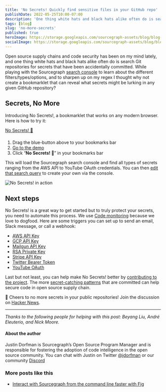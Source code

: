 ```yaml
---
title: 'No Secrets! Quickly find sensitive files in your GitHub repo'
publishDate: 2022-05-25T10:00-07:00
description: 'One thing white hats and black hats alike often do is search Git repositories for secrets that have been accidentally committed. So we created a bookmarklet that can reveal what secrets might be lurking in any given GitHub repository.'
tags: [blog]
slug: 'no-more-secrets'
published: true
heroImage: https://storage.googleapis.com/sourcegraph-assets/blog/blog-no-secrets.jpg
socialImage: https://storage.googleapis.com/sourcegraph-assets/blog/blog-no-secrets.jpg
---
```


Open source supply chains and code security has been on my mind lately, and one thing white hats and black hats alike often do is search Git repositories for secrets that have been accidentally committed.  While playing with the Sourcegraph [search console](https://sourcegraph.com/search/console) to learn about the different filters/types/options, and to sharpen up on my regex I thought why not create a bookmarklet that can reveal what secrets might be lurking in any given GitHub repository?

## Secrets, No More

Introducing No Secrets!, a bookmarklet that works on any modern browser. Here is how to try it:

<div class="text-center">
<a href="javascript:(function()%7Bvar%20newURL%20%3D%20window.location.host%20%2B%20window.location.pathname%0A%0Awindow.location.href%20%3D%20'https%3A%2F%2Fsourcegraph.com%2Fsearch%2Fconsole'%20%2B%0A%20%20%20%20%20%20%20%20%20%20%20%20%20%20%20%20%20%20%20%20%20%20%20%20'%3Fq%3Drepo%253A'%20%2B%0A%20%20%20%20%20%20%20%20%20%20%20%20%20%20%20%20%20%20%20%20%20%20%20%20newURL%20%2B%0A%20%20%20%20%20%20%20%20%20%20%20%20%20%20%20%20%20%20%20%20%20%20%20%20%20%20%20%20%20'%2524%250A%250A%252F%252F%2520Filter%2520out%2520any%2520files%2520you%2520don%2527t%2520want%250A-file%253A(index.html%257Csourcegraph-console-query.txt%257CREADME.md%257Cbookmarklet.js)%250A%250Apatterntype%253Aregex%250A%250A%252F%252F%2520Use%2520this%2520list%2520of%2520known%2520patterns%2520(from%2520truffleHog)%2520and%2520add%2520your%2520own!%250A%252F%252F%2520Slack%2520Token%250A(xox%255Bpborsa%255D-%255B0-9%255D%257B12%257D-%255B0-9%255D%257B12%257D-%255B0-9%255D%257B12%257D-%255Ba-z0-9%255D%257B32%257D)%2520or%250A%250A%252F%252F%2520RSA%2520private%2520key%250A-----BEGIN%2520RSA%2520PRIVATE%2520KEY-----%2520or%250A%250A%252F%252F%2520SSH%2520(DSA)%2520private%2520key%250A-----BEGIN%2520DSA%2520PRIVATE%2520KEY-----%2520or%250A%250A%252F%252F%2520SSH%2520(EC)%2520private%2520key%250A-----BEGIN%2520EC%2520PRIVATE%2520KEY-----%2520or%250A%250A%252F%252F%2520PGP%2520private%2520key%2520block%250A-----BEGIN%2520PGP%2520PRIVATE%2520KEY%2520BLOCK-----%2520or%250A%250A%252F%252F%2520AWS%2520API%2520Key%250A((%253F%253AA3T%255BA-Z0-9%255D%257CAKIA%257CAGPA%257CAIDA%257CAROA%257CAIPA%257CANPA%257CANVA%257CASIA)%255BA-Z0-9%255D%257B16%257D)%2520or%250A%250A%252F%252F%2520Amazon%2520MWS%2520Auth%2520Token%250Aamzn%255C%255C.mws%255C%255C.%255B0-9a-f%255D%257B8%257D-%255B0-9a-f%255D%257B4%257D-%255B0-9a-f%255D%257B4%257D-%255B0-9a-f%255D%257B4%257D-%255B0-9a-f%255D%257B12%257D%2520or%250A%250A%252F%252F%2520AWS%2520API%2520Key%250AAKIA%255B0-9A-Z%255D%257B16%257D%2520or%250A%250A%252F%252F%2520AWS%2520AppSync%2520GraphQL%2520Key%250Ada2-%255Ba-z0-9%255D%257B26%257D%2520or%250A%250A%252F%252F%2520Facebook%2520Access%2520Token%250AEAACEdEose0cBA%255B0-9A-Za-z%255D%252B%2520or%250A%250A%252F%252F%2520Facebook%2520OAuth%250A%255BfF%255D%255BaA%255D%255BcC%255D%255BeE%255D%255BbB%255D%255BoO%255D%255BoO%255D%255BkK%255D.*%255B%2527%257C%255C%22%255D%255B0-9a-f%255D%257B32%257D%255B%2527%257C%255C%22%255D%2520or%250A%250A%252F%252F%2520GitHub%250A%255BgG%255D%255BiI%255D%255BtT%255D%255BhH%255D%255BuU%255D%255BbB%255D.*%255B%2527%257C%255C%22%255D%255B0-9a-zA-Z%255D%257B35%252C40%257D%255B%2527%257C%255C%22%255D%2520or%250A%250A%252F%252F%2520Generic%2520API%2520Key%250A%255BaA%255D%255BpP%255D%255BiI%255D_%253F%255BkK%255D%255BeE%255D%255ByY%255D.*%255B%2527%257C%255C%22%255D%255B0-9a-zA-Z%255D%257B32%252C45%257D%255B%2527%257C%255C%22%255D%2520or%250A%250A%252F%252F%2520Generic%2520Secret%250A%255BsS%255D%255BeE%255D%255BcC%255D%255BrR%255D%255BeE%255D%255BtT%255D.*%255B%2527%257C%255C%22%255D%255B0-9a-zA-Z%255D%257B32%252C45%257D%255B%2527%257C%255C%22%255D%2520or%250A%250A%252F%252F%2520Google%2520API%2520Key%250AAIza%255B0-9A-Za-z%255C%255C-_%255D%257B35%257D%2520or%250A%250A%252F%252F%2520Google%2520Cloud%2520Platform%2520API%2520Key%250AAIza%255B0-9A-Za-z%255C%255C-_%255D%257B35%257D%2520or%250A%250A%252F%252F%2520Google%2520Cloud%2520Platform%2520OAuth%250A%255B0-9%255D%252B-%255B0-9A-Za-z_%255D%257B32%257D%255C%255C.apps%255C%255C.googleusercontent%255C%255C.com%2520or%250A%250A%252F%252F%2520Google%2520Drive%2520API%2520Key%250AAIza%255B0-9A-Za-z%255C%255C-_%255D%257B35%257D%2520or%250A%250A%252F%252F%2520Google%2520Drive%2520OAuth%250A%255B0-9%255D%252B-%255B0-9A-Za-z_%255D%257B32%257D%255C%255C.apps%255C%255C.googleusercontent%255C%255C.com%2520or%250A%250A%252F%252F%2520Google%2520(GCP)%2520Service-account%250A%255C%22type%255C%22%253A%2520%255C%22service_account%255C%22%2520or%250A%250A%252F%252F%2520Google%2520Gmail%2520API%2520Key%250AAIza%255B0-9A-Za-z%255C%255C-_%255D%257B35%257D%2520or%250A%250A%252F%252F%2520Google%2520Gmail%2520OAuth%250A%255B0-9%255D%252B-%255B0-9A-Za-z_%255D%257B32%257D%255C%255C.apps%255C%255C.googleusercontent%255C%255C.com%2520or%250A%250A%252F%252F%2520Google%2520OAuth%2520Access%2520Token%250Aya29%255C%255C.%255B0-9A-Za-z%255C%255C-_%255D%252B%2520or%250A%250A%252F%252F%2520Google%2520YouTube%2520API%2520Key%250AAIza%255B0-9A-Za-z%255C%255C-_%255D%257B35%257D%2520or%250A%250A%252F%252F%2520Google%2520YouTube%2520OAuth%250A%255B0-9%255D%252B-%255B0-9A-Za-z_%255D%257B32%257D%255C%255C.apps%255C%255C.googleusercontent%255C%255C.com%2520or%250A%250A%252F%252F%2520Heroku%2520API%2520Key%250A%255BhH%255D%255BeE%255D%255BrR%255D%255BoO%255D%255BkK%255D%255BuU%255D.*%255B0-9A-F%255D%257B8%257D-%255B0-9A-F%255D%257B4%257D-%255B0-9A-F%255D%257B4%257D-%255B0-9A-F%255D%257B4%257D-%255B0-9A-F%255D%257B12%257D%2520or%250A%250A%252F%252F%2520Mailchimp%2520API%2520Key%250A%255B0-9a-f%255D%257B32%257D-us%255B0-9%255D%257B1%252C2%257D%2520or%250A%250A%252F%252F%2520Mailgun%2520API%2520Key%250Akey-%255B0-9a-zA-Z%255D%257B32%257D%2520or%250A%250A%252F%252F%2520Password%2520in%2520URL%250A%255Ba-zA-Z%255D%257B3%252C10%257D%253A%252F%252F%2520%255B%255E%252F%255C%255Cs%253A%2540%255D%257B3%252C20%257D%253A%255B%255E%252F%255C%255Cs%253A%2540%255D%257B3%252C20%257D%2540.%257B1%252C100%257D%255B%255C%22%2527%255C%255Cs%255D%2520or%250A%250A%252F%252F%2520PayPal%2520Braintree%2520Access%2520Token%250Aaccess_token%255C%255C%2524production%255C%255C%2524%255B0-9a-z%255D%257B16%257D%255C%255C%2524%255B0-9a-f%255D%257B32%257D%2520or%250A%250A%252F%252F%2520Picatic%2520API%2520Key%250Ask_live_%255B0-9a-z%255D%257B32%257D%2520or%250A%250A%252F%252F%2520Slack%2520Webhook%250Ahttps%253A%252F%252F%2520hooks%255C%255C.slack%255C%255C.com%252Fservices%252FT%255Ba-zA-Z0-9_%255D%257B8%257D%252FB%255Ba-zA-Z0-9_%255D%257B8%257D%252F%255Ba-zA-Z0-9_%255D%257B24%257D%2520or%250A%250A%252F%252F%2520Stripe%2520API%2520Key%250Ask_live_%255B0-9a-zA-Z%255D%257B24%257D%2520or%250A%250A%252F%252F%2520Stripe%2520Restricted%2520API%2520Key%250Ark_live_%255B0-9a-zA-Z%255D%257B24%257D%2520or%250A%250A%252F%252F%2520Square%2520Access%2520Token%250Asq0atp-%255B0-9A-Za-z%255C%255C-_%255D%257B22%257D%2520or%250A%250A%252F%252F%2520Square%2520OAuth%2520Secret%250Asq0csp-%255B0-9A-Za-z%255C%255C-_%255D%257B43%257D%2520or%250A%250A%252F%252F%2520Telegram%2520Bot%2520API%2520Key%250A%255B0-9%255D%252B%253AAA%255B0-9A-Za-z%255C%255C-_%255D%257B33%257D%2520or%250A%250A%252F%252F%2520Twilio%2520API%2520Key%250ASK%255B0-9a-fA-F%255D%257B32%257D%2520or%250A%250A%252F%252F%2520Twitter%2520Access%2520Token%250A%255BtT%255D%255BwW%255D%255BiI%255D%255BtT%255D%255BtT%255D%255BeE%255D%255BrR%255D.*%255B1-9%255D%255B0-9%255D%252B-%255B0-9a-zA-Z%255D%257B40%257D%2520or%250A%250A%252F%252F%2520Twitter%2520OAuth%250A%255BtT%255D%255BwW%255D%255BiI%255D%255BtT%255D%255BtT%255D%255BeE%255D%255BrR%255D.*%255B%2527%257C%255C%22%255D%255B0-9a-zA-Z%255D%257B35%252C44%257D%255B%2527%257C%255C%22%255D%22%250A%250A%252F%252F%2520Not%2520from%2520truffleHog%250A%250A%252F%252F%2520Twitter%2520Secret%250A%255B0-9a-zA-Z%255D%257B50%257D%250A%250A%252F%252F%2520Twitter%2520Bearer%2520Token%250AA%257B22%257D%255B0-9a-zA-Z%255D.%257B89%257D%250A%250A%252F%252F%2520GitHub%2520Token%250Aghp_%255B0-9a-z%255D%257B36%257D'%3B%7D)()%3B" title="No Secrets! 🤫" class="btn btn-primary ml-3 px-5 py-2 font-weight-bolder">No Secrets! 🤫</a>
</div>

###

1. Drag the blue-button above to your bookmarks bar
2. [Go to the demo](https://github.com/sourcegraph-community/no-secrets)
3. Click “**No Secrets! 🤫**” in your bookmarks bar

This will load the Sourcegraph search console and find all types of secrets ranging from the AWS API to YouTube OAuth credentials. You can then [edit that search query](https://sourcegraph.com/search/console?q=repo%3Agithub.com/sourcegraph-community/no-secrets%24%0A%0A%2F%2F%20Filter%20out%20any%20files%20you%20don%27t%20want%0A-file%3A(index.html%7Csourcegraph-console-query.txt%7CREADME.md%7Cbookmarklet.js)%0A%0Apatterntype%3Aregex%0A%0A%2F%2F%20Use%20this%20list%20of%20known%20patterns%20(from%20truffleHog)%20and%20add%20your%20own!%0A%2F%2F%20Slack%20Token%0A(xox%5Bpborsa%5D-%5B0-9%5D%7B12%7D-%5B0-9%5D%7B12%7D-%5B0-9%5D%7B12%7D-%5Ba-z0-9%5D%7B32%7D)%20or%0A%0A%2F%2F%20RSA%20private%20key%0A-----BEGIN%20RSA%20PRIVATE%20KEY-----%20or%0A%0A%2F%2F%20SSH%20(DSA)%20private%20key%0A-----BEGIN%20DSA%20PRIVATE%20KEY-----%20or%0A%0A%2F%2F%20SSH%20(EC)%20private%20key%0A-----BEGIN%20EC%20PRIVATE%20KEY-----%20or%0A%0A%2F%2F%20PGP%20private%20key%20block%0A-----BEGIN%20PGP%20PRIVATE%20KEY%20BLOCK-----%20or%0A%0A%2F%2F%20AWS%20API%20Key%0A((%3F%3AA3T%5BA-Z0-9%5D%7CAKIA%7CAGPA%7CAIDA%7CAROA%7CAIPA%7CANPA%7CANVA%7CASIA)%5BA-Z0-9%5D%7B16%7D)%20or%0A%0A%2F%2F%20Amazon%20MWS%20Auth%20Token%0Aamzn%5C%5C.mws%5C%5C.%5B0-9a-f%5D%7B8%7D-%5B0-9a-f%5D%7B4%7D-%5B0-9a-f%5D%7B4%7D-%5B0-9a-f%5D%7B4%7D-%5B0-9a-f%5D%7B12%7D%20or%0A%0A%2F%2F%20AWS%20API%20Key%0AAKIA%5B0-9A-Z%5D%7B16%7D%20or%0A%0A%2F%2F%20AWS%20AppSync%20GraphQL%20Key%0Ada2-%5Ba-z0-9%5D%7B26%7D%20or%0A%0A%2F%2F%20Facebook%20Access%20Token%0AEAACEdEose0cBA%5B0-9A-Za-z%5D%2B%20or%0A%0A%2F%2F%20Facebook%20OAuth%0A%5BfF%5D%5BaA%5D%5BcC%5D%5BeE%5D%5BbB%5D%5BoO%5D%5BoO%5D%5BkK%5D.*%5B%27%7C%5C%22%5D%5B0-9a-f%5D%7B32%7D%5B%27%7C%5C%22%5D%20or%0A%0A%2F%2F%20GitHub%0A%5BgG%5D%5BiI%5D%5BtT%5D%5BhH%5D%5BuU%5D%5BbB%5D.*%5B%27%7C%5C%22%5D%5B0-9a-zA-Z%5D%7B35%2C40%7D%5B%27%7C%5C%22%5D%20or%0A%0A%2F%2F%20Generic%20API%20Key%0A%5BaA%5D%5BpP%5D%5BiI%5D_%3F%5BkK%5D%5BeE%5D%5ByY%5D.*%5B%27%7C%5C%22%5D%5B0-9a-zA-Z%5D%7B32%2C45%7D%5B%27%7C%5C%22%5D%20or%0A%0A%2F%2F%20Generic%20Secret%0A%5BsS%5D%5BeE%5D%5BcC%5D%5BrR%5D%5BeE%5D%5BtT%5D.*%5B%27%7C%5C%22%5D%5B0-9a-zA-Z%5D%7B32%2C45%7D%5B%27%7C%5C%22%5D%20or%0A%0A%2F%2F%20Google%20API%20Key%0AAIza%5B0-9A-Za-z%5C%5C-_%5D%7B35%7D%20or%0A%0A%2F%2F%20Google%20Cloud%20Platform%20API%20Key%0AAIza%5B0-9A-Za-z%5C%5C-_%5D%7B35%7D%20or%0A%0A%2F%2F%20Google%20Cloud%20Platform%20OAuth%0A%5B0-9%5D%2B-%5B0-9A-Za-z_%5D%7B32%7D%5C%5C.apps%5C%5C.googleusercontent%5C%5C.com%20or%0A%0A%2F%2F%20Google%20Drive%20API%20Key%0AAIza%5B0-9A-Za-z%5C%5C-_%5D%7B35%7D%20or%0A%0A%2F%2F%20Google%20Drive%20OAuth%0A%5B0-9%5D%2B-%5B0-9A-Za-z_%5D%7B32%7D%5C%5C.apps%5C%5C.googleusercontent%5C%5C.com%20or%0A%0A%2F%2F%20Google%20(GCP)%20Service-account%0A%5C%22type%5C%22%3A%20%5C%22service_account%5C%22%20or%0A%0A%2F%2F%20Google%20Gmail%20API%20Key%0AAIza%5B0-9A-Za-z%5C%5C-_%5D%7B35%7D%20or%0A%0A%2F%2F%20Google%20Gmail%20OAuth%0A%5B0-9%5D%2B-%5B0-9A-Za-z_%5D%7B32%7D%5C%5C.apps%5C%5C.googleusercontent%5C%5C.com%20or%0A%0A%2F%2F%20Google%20OAuth%20Access%20Token%0Aya29%5C%5C.%5B0-9A-Za-z%5C%5C-_%5D%2B%20or%0A%0A%2F%2F%20Google%20YouTube%20API%20Key%0AAIza%5B0-9A-Za-z%5C%5C-_%5D%7B35%7D%20or%0A%0A%2F%2F%20Google%20YouTube%20OAuth%0A%5B0-9%5D%2B-%5B0-9A-Za-z_%5D%7B32%7D%5C%5C.apps%5C%5C.googleusercontent%5C%5C.com%20or%0A%0A%2F%2F%20Heroku%20API%20Key%0A%5BhH%5D%5BeE%5D%5BrR%5D%5BoO%5D%5BkK%5D%5BuU%5D.*%5B0-9A-F%5D%7B8%7D-%5B0-9A-F%5D%7B4%7D-%5B0-9A-F%5D%7B4%7D-%5B0-9A-F%5D%7B4%7D-%5B0-9A-F%5D%7B12%7D%20or%0A%0A%2F%2F%20Mailchimp%20API%20Key%0A%5B0-9a-f%5D%7B32%7D-us%5B0-9%5D%7B1%2C2%7D%20or%0A%0A%2F%2F%20Mailgun%20API%20Key%0Akey-%5B0-9a-zA-Z%5D%7B32%7D%20or%0A%0A%2F%2F%20Password%20in%20URL%0A%5Ba-zA-Z%5D%7B3%2C10%7D%3A%2F%2F%20%5B%5E%2F%5C%5Cs%3A%40%5D%7B3%2C20%7D%3A%5B%5E%2F%5C%5Cs%3A%40%5D%7B3%2C20%7D%40.%7B1%2C100%7D%5B%5C%22%27%5C%5Cs%5D%20or%0A%0A%2F%2F%20PayPal%20Braintree%20Access%20Token%0Aaccess_token%5C%5C%24production%5C%5C%24%5B0-9a-z%5D%7B16%7D%5C%5C%24%5B0-9a-f%5D%7B32%7D%20or%0A%0A%2F%2F%20Picatic%20API%20Key%0Ask_live_%5B0-9a-z%5D%7B32%7D%20or%0A%0A%2F%2F%20Slack%20Webhook%0Ahttps%3A%2F%2F%20hooks%5C%5C.slack%5C%5C.com%2Fservices%2FT%5Ba-zA-Z0-9_%5D%7B8%7D%2FB%5Ba-zA-Z0-9_%5D%7B8%7D%2F%5Ba-zA-Z0-9_%5D%7B24%7D%20or%0A%0A%2F%2F%20Stripe%20API%20Key%0Ask_live_%5B0-9a-zA-Z%5D%7B24%7D%20or%0A%0A%2F%2F%20Stripe%20Restricted%20API%20Key%0Ark_live_%5B0-9a-zA-Z%5D%7B24%7D%20or%0A%0A%2F%2F%20Square%20Access%20Token%0Asq0atp-%5B0-9A-Za-z%5C%5C-_%5D%7B22%7D%20or%0A%0A%2F%2F%20Square%20OAuth%20Secret%0Asq0csp-%5B0-9A-Za-z%5C%5C-_%5D%7B43%7D%20or%0A%0A%2F%2F%20Telegram%20Bot%20API%20Key%0A%5B0-9%5D%2B%3AAA%5B0-9A-Za-z%5C%5C-_%5D%7B33%7D%20or%0A%0A%2F%2F%20Twilio%20API%20Key%0ASK%5B0-9a-fA-F%5D%7B32%7D%20or%0A%0A%2F%2F%20Twitter%20Access%20Token%0A%5BtT%5D%5BwW%5D%5BiI%5D%5BtT%5D%5BtT%5D%5BeE%5D%5BrR%5D.*%5B1-9%5D%5B0-9%5D%2B-%5B0-9a-zA-Z%5D%7B40%7D%20or%0A%0A%2F%2F%20Twitter%20OAuth%0A%5BtT%5D%5BwW%5D%5BiI%5D%5BtT%5D%5BtT%5D%5BeE%5D%5BrR%5D.*%5B%27%7C%5C%22%5D%5B0-9a-zA-Z%5D%7B35%2C44%7D%5B%27%7C%5C%22%5D%22%0A%0A%2F%2F%20Not%20from%20truffleHog%0A%0A%2F%2F%20Twitter%20Secret%0A%5B0-9a-zA-Z%5D%7B50%7D%0A%0A%2F%2F%20Twitter%20Bearer%20Token%0AA%7B22%7D%5B0-9a-zA-Z%5D.%7B89%7D%0A%0A%2F%2F%20GitHub%20Token%0Aghp_%5B0-9a-z%5D%7B36%7D) to create your own via the console.

![No Secrets! in action](https://storage.googleapis.com/sourcegraph-assets/blog/no-secrets-blog-demo.gif)

## Next steps

No Secrets! is a great way to get started but to truly protect your secrets, you need to automate this process. We use [Code monitoring](https://docs.sourcegraph.com/code_monitoring) because we love to dogfood. Here are some triggers you can set up to send an email, Slack message, or call a webhook:

* [AWS API Key](https://sourcegraph.com/code-monitoring/new?trigger-query=%28%28%3F%3AA3T%5BA-Z0-9%5D%7CAKIA%7CAGPA%7CAIDA%7CAROA%7CAIPA%7CANPA%7CANVA%7CASIA%29%5BA-Z0-9%5D%7B16%7D%29+type%3Adiff+select%3Acommit.diff.added+patternType%3Aregexp+repo%3A&description=No+Secrets%21+-+AWS+API+Key)
* [GCP API Key](https://sourcegraph.com/code-monitoring/new?trigger-query=AIza%5B0-9A-Za-z%5C%5C-_%5D%7B35%7D+type%3Adiff+select%3Acommit.diff.added+patternType%3Aregexp+repo%3A&description=No+Secrets%21+-+GCP+API+Key)
* [Mailgun API Key](https://sourcegraph.com/code-monitoring/new?trigger-query=key-%5B0-9a-zA-Z%5D%7B32%7D+type%3Adiff+select%3Acommit.diff.added+patternType%3Aregexp+repo%3A&description=No+Secrets%21+-+Mailgun+API+Key)
* [RSA Private Key](https://sourcegraph.com/code-monitoring/new?trigger-query=-----BEGIN+RSA+PRIVATE+KEY-----+type%3Adiff+select%3Acommit.diff.added+patternType%3Aregexp+repo%3A&description=No+Secrets%21+-+RSA+Private+Key)
* [Stripe API Key](https://sourcegraph.com/code-monitoring/new?trigger-query=sk_live_%5B0-9a-zA-Z%5D%7B24%7D+type%3Adiff+select%3Acommit.diff.added+patternType%3Aregexp+repo%3A&description=No+Secrets%21+-+Stripe+API+Key)
* [Twitter Bearer Token](https://sourcegraph.com/code-monitoring/new?trigger-query=A%7B22%7D%5B0-9a-zA-Z%5D.%7B89%7D+type%3Adiff+select%3Acommit.diff.added+patternType%3Aregexp+repo%3A&description=No+Secrets%21+-+Twitter+Bearer+Token)
* [YouTube OAuth](https://sourcegraph.com/code-monitoring/new?trigger-query=%5B0-9%5D%2B-%5B0-9A-Za-z_%5D%7B32%7D%5C%5C.apps%5C%5C.googleusercontent%5C%5C.com+type%3Adiff+select%3Acommit.diff.added+patternType%3Aregexp+repo%3A&description=No+Secrets%21+-+YouTube+OAuth)

Last but not least, you can help make No Secrets! better by [contributing to the project](https://github.com/sourcegraph-community/no-secrets). The more [secret-catching patterns](https://github.com/sourcegraph-community/no-secrets/blob/main/sourcegraph-console-query.txt) that are committed can help secure code in open source supply chain.

🍻 Cheers to no more secrets in your public repositories! Join the discussion on [Hacker News](https://news.ycombinator.com/item?id=31497489).

---

_Thanks to the following people for helping with this post: Beyang Liu, André Eleuterio, and Nick Moore._

#### About the author

Justin Dorfman is Sourcegraph’s Open Source Program Manager and is responsible for
fostering the adoption of code intelligence in the open source community. You can chat with Justin on Twitter [@jdorfman](https://twitter.com/jdorfman) or our community [Discord](https://discord.com/invite/vqsBW8m5Y8)

### More posts like this

- [Interact with Sourcegraph from the command line faster with Fig](https://about.sourcegraph.com/blog/why-fig-autocomplete-is-awesome)
